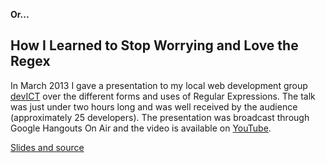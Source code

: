 **Or...**
## How I Learned to Stop Worrying and Love the Regex

In March 2013 I gave a presentation to my local web development group
[devICT][devict] over the different forms and uses of Regular Expressions. The
talk was just under two hours long and was well received by the audience
(approximately 25 developers). The presentation was broadcast through Google
Hangouts On Air and the video is available on [YouTube][video].

[Slides and source][source]

[source]: https://github.com/jacobwalker0814/regex-101
[video]: http://youtu.be/4LnyHF8dnIk
[devict]: http://devict.org
